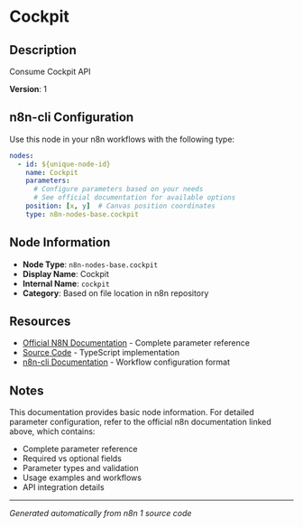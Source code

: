 # Cockpit

## Description

Consume Cockpit API

**Version**: 1

## n8n-cli Configuration

Use this node in your n8n workflows with the following type:

```yaml
nodes:
  - id: ${unique-node-id}
    name: Cockpit
    parameters:
      # Configure parameters based on your needs
      # See official documentation for available options
    position: [x, y]  # Canvas position coordinates
    type: n8n-nodes-base.cockpit
```

## Node Information

- **Node Type**: `n8n-nodes-base.cockpit`
- **Display Name**: Cockpit
- **Internal Name**: `cockpit`
- **Category**: Based on file location in n8n repository

## Resources

- [Official N8N Documentation](https://docs.n8n.io/integrations/builtin/app-nodes/n8n-nodes-base.cockpit/) - Complete parameter reference
- [Source Code](https://github.com/n8n-io/n8n/blob/master/packages/nodes-base/nodes/Cockpit/Cockpit.node.ts) - TypeScript implementation
- [n8n-cli Documentation](https://github.com/edenreich/n8n-cli) - Workflow configuration format

## Notes

This documentation provides basic node information. For detailed parameter configuration, 
refer to the official n8n documentation linked above, which contains:

- Complete parameter reference
- Required vs optional fields
- Parameter types and validation
- Usage examples and workflows
- API integration details

---
*Generated automatically from n8n 1 source code*
